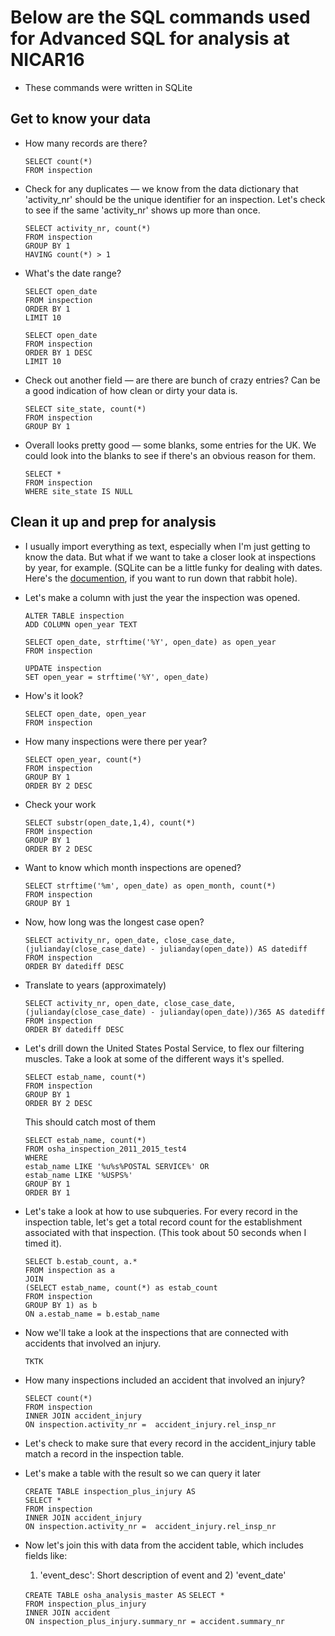 # Below are the SQL commands used for Advanced SQL for analysis at NICAR16
* These commands were written in SQLite

## Get to know your data 

* How many records are there? 

    `SELECT count(*)`  
    `FROM inspection`


* Check for any duplicates — we know from the data dictionary 
  that 'activity_nr' should be the unique identifier for an 
  inspection. Let's check to see if the same 'activity_nr' 
  shows up more than once.

    `SELECT activity_nr, count(*)`  
    `FROM inspection`  
    `GROUP BY 1`  
    `HAVING count(*) > 1`

* What's the date range? 

    `SELECT open_date`  
    `FROM inspection`  
    `ORDER BY 1`  
    `LIMIT 10`

    `SELECT open_date`  
    `FROM inspection`  
    `ORDER BY 1 DESC`  
    `LIMIT 10`

* Check out another field — are there are bunch of crazy entries? Can be a good indication of how clean or dirty your data is. 

    `SELECT site_state, count(*)`   
    `FROM inspection`   
    `GROUP BY 1`


* Overall looks pretty good — some blanks, some entries for the UK.
  We could look into the blanks to see if there's an obvious reason for them. 

    `SELECT *`  
    `FROM inspection`   
    `WHERE site_state IS NULL`


## Clean it up and prep for analysis
* I usually import everything as text, especially when I'm just getting to know the data.
    But what if we want to take a closer look at inspections by year, for example.
    (SQLite can be a little funky for dealing with dates. Here's the [documention](https://www.sqlite.org/lang_datefunc.html),
    if you want to run down that rabbit hole).


* Let's make a column with just the year the inspection was opened. 

    `ALTER TABLE inspection`        
    `ADD COLUMN open_year TEXT`      

    `SELECT open_date, strftime('%Y', open_date) as open_year`     
    `FROM inspection`
    
    `UPDATE inspection`     
    `SET open_year = strftime('%Y', open_date)`

* How's it look?

    `SELECT open_date, open_year`        
    `FROM inspection`       

* How many inspections were there per year?

    `SELECT open_year, count(*)`     
    `FROM inspection`       
    `GROUP BY 1`        
    `ORDER BY 2 DESC`       

* Check your work

    `SELECT substr(open_date,1,4), count(*)`        
    `FROM inspection`      
    `GROUP BY 1`        
    `ORDER BY 2 DESC` 

* Want to know which month inspections are opened?

    `SELECT strftime('%m', open_date) as open_month, count(*)`  
    `FROM inspection`  
    `GROUP BY 1`  

* Now, how long was the longest case open? 

    `SELECT activity_nr, open_date, close_case_date, (julianday(close_case_date) - julianday(open_date)) AS datediff`  
    `FROM inspection`  
    `ORDER BY datediff DESC`

* Translate to years (approximately)

    `SELECT activity_nr, open_date, close_case_date,`   
    	`(julianday(close_case_date) - julianday(open_date))/365 AS datediff`  
    `FROM inspection`  
    `ORDER BY datediff DESC`

* Let's drill down the United States Postal Service, to flex our filtering muscles.
    Take a look at some of the different ways it's spelled.

    `SELECT estab_name, count(*)`  
    `FROM inspection`  
    `GROUP BY 1`  
    `ORDER BY 2 DESC`  
    
    This should catch most of them
    
    `SELECT estab_name, count(*)`       
    `FROM osha_inspection_2011_2015_test4`      
    `WHERE`     
        `estab_name LIKE '%u%s%POSTAL SERVICE%' OR`     
        `estab_name LIKE '%USPS%'`      
    `GROUP BY 1`        
    `ORDER BY 1`        

* Let's take a look at how to use subqueries. For every record in the inspection table, let's get a total record count for the establishment associated with that inspection. (This took about 50 seconds when I timed it).

    `SELECT b.estab_count, a.*`     
    `FROM inspection as a`      
    `JOIN`   
        `(SELECT estab_name, count(*) as estab_count`      
	    `FROM inspection`  
		`GROUP BY 1) as b`  
    `ON a.estab_name = b.estab_name`
    
* Now we'll take a look at the inspections that are connected with accidents that involved an injury.
	
   `TKTK`

* How many inspections included an accident that involved an injury?

    `SELECT count(*)`  
    `FROM inspection`  
    `INNER JOIN accident_injury`  
    `ON inspection.activity_nr =  accident_injury.rel_insp_nr`
    
* Let's check to make sure that every record in the accident_injury table match a record in the inspection table.

    
* Let's make a table with the result so we can query it later

    `CREATE TABLE inspection_plus_injury AS`        
    `SELECT *`        
    `FROM inspection`  
    `INNER JOIN accident_injury`  
    `ON inspection.activity_nr =  accident_injury.rel_insp_nr`  

* Now let's join this with data from the accident table, which includes fields like:
	1) 'event_desc': Short description of event and 2) 'event_date'

    `CREATE TABLE osha_analysis_master AS`
    `SELECT *`      
    `FROM inspection_plus_injury`       
    `INNER JOIN accident`       
    `ON inspection_plus_injury.summary_nr = accident.summary_nr`      




 

